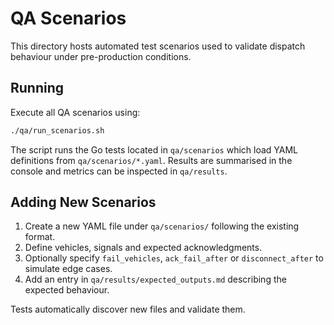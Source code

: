 # QA Scenarios

This directory hosts automated test scenarios used to validate dispatch behaviour under pre-production conditions.

## Running

Execute all QA scenarios using:

```bash
./qa/run_scenarios.sh
```

The script runs the Go tests located in `qa/scenarios` which load YAML definitions from `qa/scenarios/*.yaml`. Results are summarised in the console and metrics can be inspected in `qa/results`.

## Adding New Scenarios

1. Create a new YAML file under `qa/scenarios/` following the existing format.
2. Define vehicles, signals and expected acknowledgments.
3. Optionally specify `fail_vehicles`, `ack_fail_after` or `disconnect_after` to simulate edge cases.
4. Add an entry in `qa/results/expected_outputs.md` describing the expected behaviour.

Tests automatically discover new files and validate them.
